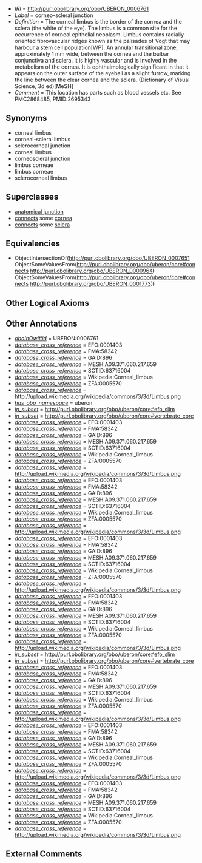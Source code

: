  * *IRI* = http://purl.obolibrary.org/obo/UBERON_0006761
 * *Label* = corneo-scleral junction
 * *Definition* = The corneal limbus is the border of the cornea and the sclera (the white of the eye). The limbus is a common site for the occurrence of corneal epithelial neoplasm. Limbus contains radially oriented fibrovascular ridges known as the palisades of Vogt that may harbour a stem cell population[WP]. An annular transitional zone, approximately 1 mm wide, between the cornea and the bulbar conjunctiva and sclera. It is highly vascular and is involved in the metabolism of the cornea. It is ophthalmologically significant in that it appears on the outer surface of the eyeball as a slight furrow, marking the line between the clear cornea and the sclera. (Dictionary of Visual Science, 3d ed)[MeSH]
 * *Comment* = This location has parts such as blood vessels etc. See PMC2868485, PMID:2695343

## Synonyms

 * corneal limbus
 * corneal-scleral limbus
 * sclerocorneal junction
 * corneal limbus
 * corneoscleral junction
 * limbus corneae
 * limbus corneae
 * sclerocorneal limbus

## Superclasses

 * [anatomical junction](../../UBERON/51/UBERON_0007651.md)
 * [connects](../../ts/core#connects.md) some [cornea](../../UBERON/64/UBERON_0000964.md)
 * [connects](../../ts/core#connects.md) some [sclera](../../UBERON/73/UBERON_0001773.md)

## Equivalencies

 * ObjectIntersectionOf(<http://purl.obolibrary.org/obo/UBERON_0007651> ObjectSomeValuesFrom(<http://purl.obolibrary.org/obo/uberon/core#connects> <http://purl.obolibrary.org/obo/UBERON_0000964>) ObjectSomeValuesFrom(<http://purl.obolibrary.org/obo/uberon/core#connects> <http://purl.obolibrary.org/obo/UBERON_0001773>))

## Other Logical Axioms


## Other Annotations

 * *[oboInOwl#id](../../id/oboInOwl#id.md)* = UBERON:0006761
 * *[database_cross_reference](../../ef/oboInOwl#hasDbXref.md)* = EFO:0001403
 * *[database_cross_reference](../../ef/oboInOwl#hasDbXref.md)* = FMA:58342
 * *[database_cross_reference](../../ef/oboInOwl#hasDbXref.md)* = GAID:896
 * *[database_cross_reference](../../ef/oboInOwl#hasDbXref.md)* = MESH:A09.371.060.217.659
 * *[database_cross_reference](../../ef/oboInOwl#hasDbXref.md)* = SCTID:63716004
 * *[database_cross_reference](../../ef/oboInOwl#hasDbXref.md)* = Wikipedia:Corneal_limbus
 * *[database_cross_reference](../../ef/oboInOwl#hasDbXref.md)* = ZFA:0005570
 * *[database_cross_reference](../../ef/oboInOwl#hasDbXref.md)* = http://upload.wikimedia.org/wikipedia/commons/3/3d/Limbus.png
 * *[has_obo_namespace](../../ce/oboInOwl#hasOBONamespace.md)* = uberon
 * *[in_subset](../../et/oboInOwl#inSubset.md)* = http://purl.obolibrary.org/obo/uberon/core#efo_slim
 * *[in_subset](../../et/oboInOwl#inSubset.md)* = http://purl.obolibrary.org/obo/uberon/core#vertebrate_core
 * *[database_cross_reference](../../ef/oboInOwl#hasDbXref.md)* = EFO:0001403
 * *[database_cross_reference](../../ef/oboInOwl#hasDbXref.md)* = FMA:58342
 * *[database_cross_reference](../../ef/oboInOwl#hasDbXref.md)* = GAID:896
 * *[database_cross_reference](../../ef/oboInOwl#hasDbXref.md)* = MESH:A09.371.060.217.659
 * *[database_cross_reference](../../ef/oboInOwl#hasDbXref.md)* = SCTID:63716004
 * *[database_cross_reference](../../ef/oboInOwl#hasDbXref.md)* = Wikipedia:Corneal_limbus
 * *[database_cross_reference](../../ef/oboInOwl#hasDbXref.md)* = ZFA:0005570
 * *[database_cross_reference](../../ef/oboInOwl#hasDbXref.md)* = http://upload.wikimedia.org/wikipedia/commons/3/3d/Limbus.png
 * *[database_cross_reference](../../ef/oboInOwl#hasDbXref.md)* = EFO:0001403
 * *[database_cross_reference](../../ef/oboInOwl#hasDbXref.md)* = FMA:58342
 * *[database_cross_reference](../../ef/oboInOwl#hasDbXref.md)* = GAID:896
 * *[database_cross_reference](../../ef/oboInOwl#hasDbXref.md)* = MESH:A09.371.060.217.659
 * *[database_cross_reference](../../ef/oboInOwl#hasDbXref.md)* = SCTID:63716004
 * *[database_cross_reference](../../ef/oboInOwl#hasDbXref.md)* = Wikipedia:Corneal_limbus
 * *[database_cross_reference](../../ef/oboInOwl#hasDbXref.md)* = ZFA:0005570
 * *[database_cross_reference](../../ef/oboInOwl#hasDbXref.md)* = http://upload.wikimedia.org/wikipedia/commons/3/3d/Limbus.png
 * *[database_cross_reference](../../ef/oboInOwl#hasDbXref.md)* = EFO:0001403
 * *[database_cross_reference](../../ef/oboInOwl#hasDbXref.md)* = FMA:58342
 * *[database_cross_reference](../../ef/oboInOwl#hasDbXref.md)* = GAID:896
 * *[database_cross_reference](../../ef/oboInOwl#hasDbXref.md)* = MESH:A09.371.060.217.659
 * *[database_cross_reference](../../ef/oboInOwl#hasDbXref.md)* = SCTID:63716004
 * *[database_cross_reference](../../ef/oboInOwl#hasDbXref.md)* = Wikipedia:Corneal_limbus
 * *[database_cross_reference](../../ef/oboInOwl#hasDbXref.md)* = ZFA:0005570
 * *[database_cross_reference](../../ef/oboInOwl#hasDbXref.md)* = http://upload.wikimedia.org/wikipedia/commons/3/3d/Limbus.png
 * *[database_cross_reference](../../ef/oboInOwl#hasDbXref.md)* = EFO:0001403
 * *[database_cross_reference](../../ef/oboInOwl#hasDbXref.md)* = FMA:58342
 * *[database_cross_reference](../../ef/oboInOwl#hasDbXref.md)* = GAID:896
 * *[database_cross_reference](../../ef/oboInOwl#hasDbXref.md)* = MESH:A09.371.060.217.659
 * *[database_cross_reference](../../ef/oboInOwl#hasDbXref.md)* = SCTID:63716004
 * *[database_cross_reference](../../ef/oboInOwl#hasDbXref.md)* = Wikipedia:Corneal_limbus
 * *[database_cross_reference](../../ef/oboInOwl#hasDbXref.md)* = ZFA:0005570
 * *[database_cross_reference](../../ef/oboInOwl#hasDbXref.md)* = http://upload.wikimedia.org/wikipedia/commons/3/3d/Limbus.png
 * *[in_subset](../../et/oboInOwl#inSubset.md)* = http://purl.obolibrary.org/obo/uberon/core#efo_slim
 * *[in_subset](../../et/oboInOwl#inSubset.md)* = http://purl.obolibrary.org/obo/uberon/core#vertebrate_core
 * *[database_cross_reference](../../ef/oboInOwl#hasDbXref.md)* = EFO:0001403
 * *[database_cross_reference](../../ef/oboInOwl#hasDbXref.md)* = FMA:58342
 * *[database_cross_reference](../../ef/oboInOwl#hasDbXref.md)* = GAID:896
 * *[database_cross_reference](../../ef/oboInOwl#hasDbXref.md)* = MESH:A09.371.060.217.659
 * *[database_cross_reference](../../ef/oboInOwl#hasDbXref.md)* = SCTID:63716004
 * *[database_cross_reference](../../ef/oboInOwl#hasDbXref.md)* = Wikipedia:Corneal_limbus
 * *[database_cross_reference](../../ef/oboInOwl#hasDbXref.md)* = ZFA:0005570
 * *[database_cross_reference](../../ef/oboInOwl#hasDbXref.md)* = http://upload.wikimedia.org/wikipedia/commons/3/3d/Limbus.png
 * *[database_cross_reference](../../ef/oboInOwl#hasDbXref.md)* = EFO:0001403
 * *[database_cross_reference](../../ef/oboInOwl#hasDbXref.md)* = FMA:58342
 * *[database_cross_reference](../../ef/oboInOwl#hasDbXref.md)* = GAID:896
 * *[database_cross_reference](../../ef/oboInOwl#hasDbXref.md)* = MESH:A09.371.060.217.659
 * *[database_cross_reference](../../ef/oboInOwl#hasDbXref.md)* = SCTID:63716004
 * *[database_cross_reference](../../ef/oboInOwl#hasDbXref.md)* = Wikipedia:Corneal_limbus
 * *[database_cross_reference](../../ef/oboInOwl#hasDbXref.md)* = ZFA:0005570
 * *[database_cross_reference](../../ef/oboInOwl#hasDbXref.md)* = http://upload.wikimedia.org/wikipedia/commons/3/3d/Limbus.png
 * *[database_cross_reference](../../ef/oboInOwl#hasDbXref.md)* = EFO:0001403
 * *[database_cross_reference](../../ef/oboInOwl#hasDbXref.md)* = FMA:58342
 * *[database_cross_reference](../../ef/oboInOwl#hasDbXref.md)* = GAID:896
 * *[database_cross_reference](../../ef/oboInOwl#hasDbXref.md)* = MESH:A09.371.060.217.659
 * *[database_cross_reference](../../ef/oboInOwl#hasDbXref.md)* = SCTID:63716004
 * *[database_cross_reference](../../ef/oboInOwl#hasDbXref.md)* = Wikipedia:Corneal_limbus
 * *[database_cross_reference](../../ef/oboInOwl#hasDbXref.md)* = ZFA:0005570
 * *[database_cross_reference](../../ef/oboInOwl#hasDbXref.md)* = http://upload.wikimedia.org/wikipedia/commons/3/3d/Limbus.png

## External Comments

